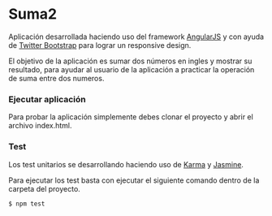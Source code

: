 # Suma2



Aplicación desarrollada haciendo uso del framework [AngularJS] y con ayuda de [Twitter Bootstrap] para lograr un responsive design.

El objetivo de la aplicación es sumar dos números en ingles y mostrar su resultado, para ayudar al usuario de la aplicación a practicar la operación de suma entre dos numeros.

### Ejecutar aplicación

Para probar la aplicación simplemente debes clonar el proyecto y abrir el archivo index.html. 

### Test

Los test unitarios se desarrollando haciendo uso de [Karma] y [Jasmine].

Para ejecutar los test basta con ejecutar el siguiente comando dentro de la carpeta del proyecto.

```sh
$ npm test
```


[//]: # (These are reference links used in the body of this note and get stripped out when the markdown processor does its job. There is no need to format nicely because it shouldn't be seen. Thanks SO - http://stackoverflow.com/questions/4823468/store-comments-in-markdown-syntax)


   [Jasmine]: <https://jasmine.github.io/>
   [Karma]: <https://karma-runner.github.io/1.0/index.html>
   [AngularJS]: <http://angularjs.org>
   [Twitter Bootstrap]: <http://twitter.github.com/bootstrap/>

